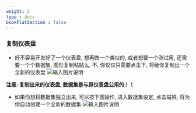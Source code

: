 ```yaml
---
weight: 2
type : docs
bookFlatSection : false
---
```

### 复制仪表盘
- 好不容易开发好了一个仪表盘, 想再做一个类似的, 或者想要一个测试用, 还需要一个个数据集, 图形复制粘贴么, 不, 你仅仅只需要点击下, 将给你复制出一个全新的仪表盘
![输入图片说明](https://images.gitee.com/uploads/images/2021/0701/142540_7fe9480b_5500438.png "屏幕截图.png")

 **注意: 复制出来的仪表盘, 数据集是与原仪表盘公用的！！** 

- 如果你想将数据集独立出来, 可以按下图操作, 进入数据集设定, 点击磁铁, 将为你自动创建一个全新的数据集
![输入图片说明](https://images.gitee.com/uploads/images/2021/1218/135548_21d99310_5500438.png "屏幕截图.png")